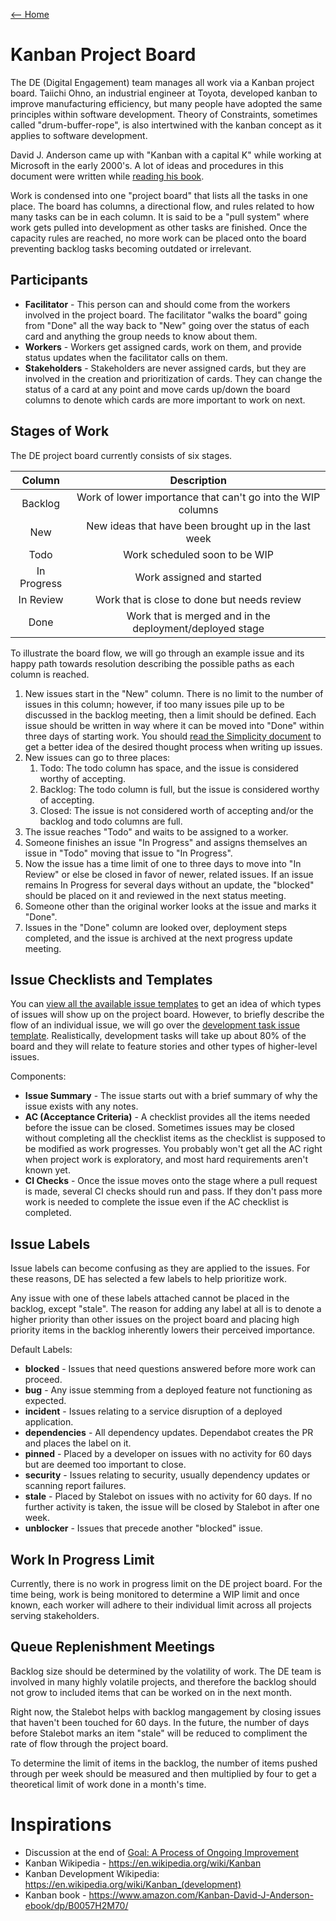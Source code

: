 [<-- Home](/readme.md)

# Kanban Project Board

The DE (Digital Engagement) team manages all work via a Kanban project board. Taiichi Ohno, an industrial
engineer at Toyota, developed kanban to improve manufacturing efficiency, but many people have adopted the
same principles within software development. Theory of Constraints, sometimes called "drum-buffer-rope", is
also intertwined with the kanban concept as it applies to software development.

David J. Anderson came up with "Kanban with a capital K" while working at Microsoft in the early 2000's. A 
lot of ideas and procedures in this document were written while [reading his book](https://www.amazon.com/Goal-Process-Ongoing-Improvement-ebook/dp/B002LHRM2O/).

Work is condensed into one "project board" that lists all the tasks in one place. The board has columns, a
directional flow, and rules related to how many tasks can be in each column. It is said to be a "pull system"
where work gets pulled into development as other tasks are finished. Once the capacity rules are reached, no
more work can be placed onto the board preventing backlog tasks becoming outdated or irrelevant.

## Participants

- **Facilitator** - This person can and should come from the workers involved in the project board. The
  facilitator "walks the board" going from "Done" all the way back to "New" going over the status of each card
  and anything the group needs to know about them.
- **Workers** - Workers get assigned cards, work on them, and provide status updates when the facilitator
  calls on them.
- **Stakeholders** - Stakeholders are never assigned cards, but they are involved in the creation and
  prioritization of cards. They can change the status of a card at any point and move cards up/down the board
  columns to denote which cards are more important to work on next.

## Stages of Work

The DE project board currently consists of six stages.

| Column | Description | 
| :----: | :---: |
| Backlog | Work of lower importance that can't go into the WIP columns |
| New | New ideas that have been brought up in the last week |
| Todo | Work scheduled soon to be WIP |
| In Progress | Work assigned and started |
| In Review | Work that is close to done but needs review |
| Done | Work that is merged and in the deployment/deployed stage |

To illustrate the board flow, we will go through an example issue and its happy path towards resolution
describing the possible paths as each column is reached.

1. New issues start in the "New" column. There is no limit to the number of issues in this column; however, if
   too many issues pile up to be discussed in the backlog meeting, then a limit should be defined. Each 
   issue should be written in way where it can be moved into "Done" within three days of starting work. 
   You should [read the Simplicity document](./simplicity.md) to get a better idea of the desired thought 
   process when writing up issues.
2. New issues can go to three places:
    1. Todo: The todo column has space, and the issue is considered worthy of accepting.
    2. Backlog: The todo column is full, but the issue is considered worthy of accepting.
    3. Closed: The issue is not considered worth of accepting and/or the backlog and todo columns are full.
3. The issue reaches "Todo" and waits to be assigned to a worker.
4. Someone finishes an issue "In Progress" and assigns themselves an issue in "Todo" moving that issue to "In
   Progress".
5. Now the issue has a time limit of one to three days to move into "In Review" or else be closed in favor of
   newer, related issues. If an issue remains In Progress for several days without an update, the "blocked"
   should be placed on it and reviewed in the next status meeting.
6. Someone other than the original worker looks at the issue and marks it "Done".
7. Issues in the "Done" column are looked over, deployment steps completed, and the issue is archived at the
   next progress update meeting.

## Issue Checklists and Templates

You can [view all the available issue templates](../../.github/ISSUE_TEMPLATE) to get an idea of which 
types of issues will show up on the project board. However, to briefly describe the flow of an individual 
issue, we will go over the [development task issue template](../../.github/ISSUE_TEMPLATE/development-task.md).
Realistically, development tasks will take up about 80% of the board and they will relate to feature 
stories and other types of higher-level issues.

Components:
- **Issue Summary** - The issue starts out with a brief summary of why the issue exists with any notes.
- **AC (Acceptance Criteria)** - A checklist provides all the items needed before the issue can be closed. 
  Sometimes issues may be closed without completing all the checklist items as the checklist is supposed 
  to be modified as work progresses. You probably won't get all the AC right when project work is 
  exploratory, and most hard requirements aren't known yet.
- **CI Checks** - Once the issue moves onto the stage where a pull request is made, several CI checks 
  should run and pass. If they don't pass more work is needed to complete the issue even if the AC 
  checklist is completed.

## Issue Labels

Issue labels can become confusing as they are applied to the issues. For these reasons, DE has selected a few
labels to help prioritize work.

Any issue with one of these labels attached cannot be placed in the backlog, except "stale". The reason for
adding any label at all is to denote a higher priority than other issues on the project board and placing high
priority items in the backlog inherently lowers their perceived importance.

Default Labels:

- **blocked** - Issues that need questions answered before more work can proceed.
- **bug** - Any issue stemming from a deployed feature not functioning as expected.
- **incident** - Issues relating to a service disruption of a deployed application.
- **dependencies** - All dependency updates. Dependabot creates the PR and places the label on it.
- **pinned** - Placed by a developer on issues with no activity for 60 days but are deemed too important to
  close.
- **security** - Issues relating to security, usually dependency updates or scanning report failures.
- **stale** - Placed by Stalebot on issues with no activity for 60 days. If no further activity is taken, the
  issue will be closed by Stalebot in after one week.
- **unblocker** - Issues that precede another "blocked" issue.

## Work In Progress Limit

Currently, there is no work in progress limit on the DE project board. For the time being, work is being 
monitored to determine a WIP limit and once known, each worker will adhere to their individual limit 
across all projects serving stakeholders.

## Queue Replenishment Meetings

Backlog size should be determined by the volatility of work. The DE team is involved in many highly volatile
projects, and therefore the backlog should not grow to included items that can be worked on in the next 
month. 

Right now, the Stalebot helps with backlog mangagement by closing issues that haven't been touched for 60 
days. In the future, the number of days before Stalebot marks an item "stale" will be reduced to 
compliment the rate of flow through the project board.  

To determine the limit of items in the backlog, the number of items pushed through per week should be 
measured and then multiplied by four to get a theoretical limit of work done in a month's time.

# Inspirations

- Discussion at the end
  of [Goal: A Process of Ongoing Improvement](https://www.amazon.com/Goal-Process-Ongoing-Improvement-ebook/dp/B002LHRM2O/)
- Kanban Wikipedia - https://en.wikipedia.org/wiki/Kanban
- Kanban Development Wikipedia: https://en.wikipedia.org/wiki/Kanban_(development)
- Kanban book - https://www.amazon.com/Kanban-David-J-Anderson-ebook/dp/B0057H2M70/
